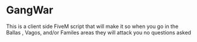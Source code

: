 # GangWar
This is a client side FiveM script that will make it so when you go in the Ballas , Vagos, and/or Familes areas they will attack you no questions asked
